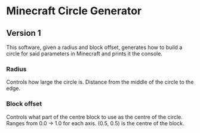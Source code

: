 # Minecraft Circle Generator
## Version 1
This software, given a radius and block offset, generates how to build a circle for said parameters in Minecraft and prints it the console.
### Radius
Controls how large the circle is. Distance from the middle of the circle to the edge.
### Block offset
Controls what part of the centre block to use as the centre of the circle.
Ranges from 0.0 -> 1.0 for each axis. (0.5, 0.5) is the centre of the block.